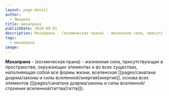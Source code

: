 ```yaml
---
layout: page-detail
author:
  - Яшодеви
title: махапрана
publishDate: 2024-09-01
description: Махапрана - (космическая прана) - жизненная сила, присутствующая в пространстве, окружающих элементах и во всех существах, наполняющая собой все формы жизни, вселенская энергия, основа всех элементов (таттв).
tags:
  - махапрана
image:
---
```

**Махапрана** - (космическая прана) - жизненная сила, присутствующая в пространстве, окружающих элементах и во всех существах, наполняющая собой все формы жизни, вселенская [[pages/санатана дхарма/законы и силы вселенной/энергия|энергия]], основа всех элементов ([[pages/санатана дхарма/законы и силы вселенной/строение вселенной/таттва|таттв]]).

